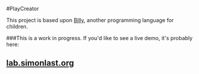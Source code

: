 
#PlayCreator


This project is based upon [Billy](https://github.com/simonlast/billy), another programming language for children.

###This is a work in progress. If you'd like to see a live demo, it's probably here:
## [lab.simonlast.org](http://lab.simonlast.org)